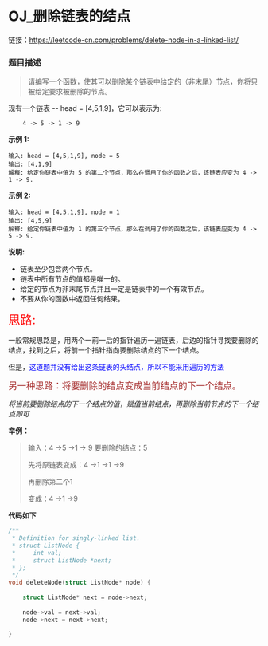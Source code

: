 # OJ_删除链表的结点

链接：https://leetcode-cn.com/problems/delete-node-in-a-linked-list/

### 题目描述

>请编写一个函数，使其可以删除某个链表中给定的（非末尾）节点，你将只被给定要求被删除的节点。

现有一个链表 -- head = [4,5,1,9]，它可以表示为:

```
    4 -> 5 -> 1 -> 9
```

**示例 1:**

```
输入: head = [4,5,1,9], node = 5
输出: [4,1,9]
解释: 给定你链表中值为 5 的第二个节点，那么在调用了你的函数之后，该链表应变为 4 -> 1 -> 9.
```

**示例 2:**

```
输入: head = [4,5,1,9], node = 1
输出: [4,5,9]
解释: 给定你链表中值为 1 的第三个节点，那么在调用了你的函数之后，该链表应变为 4 -> 5 -> 9.
```

**说明:**

- 链表至少包含两个节点。
- 链表中所有节点的值都是唯一的。
- 给定的节点为非末尾节点并且一定是链表中的一个有效节点。
- 不要从你的函数中返回任何结果。

<font color = red size = 5>思路:</font>

​	一般常规思路是，用两个一前一后的指针遍历一遍链表，后边的指针寻找要删除的结点，找到之后，将前一个指针指向要删除结点的下一个结点。

​	但是，<font color = blue>这道题并没有给出这条链表的头结点，所以不能采用遍历的方法</font>

​	<font color = brown size = 4>另一种思路：将要删除的结点变成当前结点的下一个结点。</font>

*将当前要删除结点的下一个结点的值，赋值当前结点，再删除当前节点的下一个结点即可*

**举例：**

>输入：4 ->5 ->1 -> 9      要删除的结点：5
>
>先将原链表变成：4 ->1 ->1 ->9
>
>再删除第二个1
>
>变成：4 ->1 ->9

**代码如下**

~~~c
/**
 * Definition for singly-linked list.
 * struct ListNode {
 *     int val;
 *     struct ListNode *next;
 * };
 */
void deleteNode(struct ListNode* node) {
    
    struct ListNode* next = node->next;
     
    node->val = next->val;
    node->next = next->next;

}
~~~



